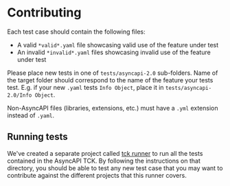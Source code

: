 # Contributing

Each test case should contain the following files:
* A valid `*valid*.yaml` file showcasing valid use of the feature under test
* An invalid `*invalid*.yaml` files showcasing invalid use of the feature under test

Please place new tests in one of `tests/asyncapi-2.0` sub-folders. Name of the target folder should correspond to the name of the feature your tests test. E.g. if your new `.yaml` tests `Info Object`, place it in `tests/asyncapi-2.0/Info Object`.

Non-AsyncAPI files (libraries, extensions, etc.) must have a `.yml` extension instead of `.yaml`.

## Running tests

We've created a separate project called [tck runner](./runner) to run all the tests contained in the AsyncAPI TCK. By following the instructions on that directory, you should be able to test any new test case that you may want to contribute against the different projects that this runner covers.
